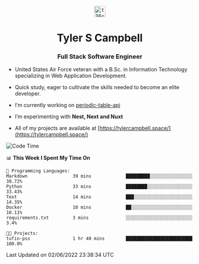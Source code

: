 <p align="center">
<a href="https://www.linkedin.com/in/t36campbell" target="blank"><img align="center" src="https://ik.imagekit.io/t36campbell/Portfolio/linkedin.png.original_m8bbGgPh6.png" alt="t36campbell" height="30" width="30" /></a>
</p>
<h1 align="center">Tyler S Campbell</h1>
<h3 align="center">Full Stack Software Engineer</h3>

* United States Air Force veteran with a B.Sc. in Information Technology specializing in Web Application Development. 

* Quick study, eager to cultivate the skills needed to become an elite developer.

* I’m currently working on [periodic-table-api](https://github.com/t36campbell/periodic-table-api)

* I’m experimenting with **Nest, Next and Nuxt**

* All of my projects are available at [https://tylercampbell.space/](https://tylercampbell.space/)

<!--START_SECTION:waka-->
![Code Time](http://img.shields.io/badge/Code%20Time-1%2C641%20hrs%2028%20mins-blue)

📊 **This Week I Spent My Time On** 

```text
💬 Programming Languages: 
Markdown                 39 mins             █████████░░░░░░░░░░░░░░░░   38.72% 
Python                   33 mins             ████████░░░░░░░░░░░░░░░░░   33.43% 
Text                     14 mins             ███░░░░░░░░░░░░░░░░░░░░░░   14.35% 
Docker                   10 mins             ██░░░░░░░░░░░░░░░░░░░░░░░   10.11% 
requirements.txt         3 mins              ░░░░░░░░░░░░░░░░░░░░░░░░░   3.4%

🐱‍💻 Projects: 
tufin-pss                1 hr 40 mins        █████████████████████████   100.0%

```


 Last Updated on 02/06/2022 23:38:34 UTC
<!--END_SECTION:waka-->
